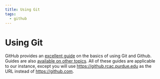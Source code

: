 ```yaml
---
title: Using Git
tags:
  - github
---
```

# Using Git

GitHub provides an [excellent guide](https://guides.github.com/activities/hello-world/) on the basics of using Git and Github. Guides are also [available on other topics](https://guides.github.com/). All of these guides are applicable to our instance, except you will use <https://github.rcac.purdue.edu> as the URL instead of <https://github.com>.
